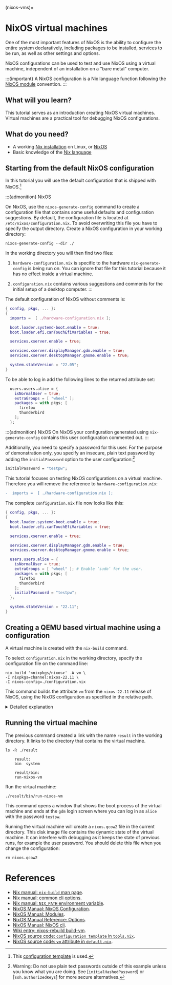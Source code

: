 (nixos-vms)=

# NixOS virtual machines

One of the most important features of NixOS is the ability to configure the entire system declaratively, including packages to be installed, services to be run, as well as other settings and options.

NixOS configurations can be used to test and use NixOS using a virtual machine, independent of an installation on a "bare metal" computer.

:::{important}
A NixOS configuration is a Nix language function following the [NixOS module](https://nixos.org/manual/nixos/stable/index.html#sec-writing-modules) convention. 
:::

## What will you learn?

This tutorial serves as an introduction creating NixOS virtual machines.
Virtual machines are a practical tool for debugging NixOS configurations.

## What do you need?

- A working [Nix installation](https://nixos.org/manual/nix/stable/installation/installation.html) on Linux, or [NixOS](https://nixos.org/manual/nixos/stable/index.html#sec-installation)
- Basic knowledge of the [Nix language](reading-nix-language)

## Starting from the default NixOS configuration

In this tutorial you will use the default configuration that is shipped with NixOS.[^nixosconf]
[^nixosconf]: This [configuration template](https://github.com/NixOS/nixpkgs/blob/b4093a24a868708c06d93e9edf13de0b3228b9c7/nixos/modules/installer/tools/tools.nix#L122-L226) is used.

:::{admonition} NixOS

On NixOS, use the `nixos-generate-config` command to create a configuration file that contains some useful defaults and configuration suggestions.
By default, the configuration file is located at `/etc/nixos/configuration.nix`.
To avoid overwriting this file you have to specify the output directory.
Create a NixOS configuration in your working directory:

```shell-session
nixos-generate-config --dir ./
```

In the working directory you will then find two files:

1. `hardware-configuration.nix` is specific to the hardware `nix-generate-config` is being run on.
   You can ignore that file for this tutorial because it has no effect inside a virtual machine.

2. `configuration.nix` contains various suggestions and comments for the initial setup of a desktop computer.
:::

The default configuration of NixOS without comments is:

```nix
{ config, pkgs, ... }:
{
  imports =  [ ./hardware-configuration.nix ];

  boot.loader.systemd-boot.enable = true;
  boot.loader.efi.canTouchEfiVariables = true;

  services.xserver.enable = true;

  services.xserver.displayManager.gdm.enable = true;
  services.xserver.desktopManager.gnome.enable = true;

  system.stateVersion = "22.05";
}
```

To be able to log in add the following lines to the returned attribute set:

```nix
  users.users.alice = {
    isNormalUser = true;
    extraGroups = [ "wheel" ];
    packages = with pkgs; [
      firefox
      thunderbird
    ];
  };
```

:::{admonition} NixOS
On NixOS your configuration generated using `nix-generate-config` contains this user configuration commented out.
:::

Additionally, you need to specify a password for this user.
For the purpose of demonstration only, you specify an insecure, plain text password by adding the `initialPassword` option to the user configuration:[^password]

[^password]: Warning: Do not use plain text passwords outside of this example unless you know what you are doing. See [`initialHashedPassword`] or [`ssh.authorizedKeys`] for more secure alternatives.

```nix
initialPassword = "testpw";
```

This tutorial focuses on testing NixOS configurations on a virtual machine.
Therefore you will remove the reference to `hardware-configuration.nix`:

```diff
-  imports =  [ ./hardware-configuration.nix ];
```

The complete `configuration.nix` file now looks like this:

```nix
{ config, pkgs, ... }:
{
  boot.loader.systemd-boot.enable = true;
  boot.loader.efi.canTouchEfiVariables = true;

  services.xserver.enable = true;

  services.xserver.displayManager.gdm.enable = true;
  services.xserver.desktopManager.gnome.enable = true;

  users.users.alice = {
    isNormalUser = true;
    extraGroups = [ "wheel" ]; # Enable ‘sudo’ for the user.
    packages = with pkgs; [
      firefox
      thunderbird
    ];
    initialPassword = "testpw";
  };

  system.stateVersion = "22.11";
}
```

## Creating a QEMU based virtual machine using a configuration

A virtual machine is created with the `nix-build` command.

To select `configuration.nix` in the working directory, specify the configuration file on the command line:

```shell-session
nix-build '<nixpkgs/nixos>' -A vm \
-I nixpkgs=channel:nixos-22.11 \
-I nixos-config=./configuration.nix
```

This command builds the attribute `vm` from the `nixos-22.11` release of NixOS, using the NixOS configuration as specified in the relative path.

<details><summary> Detailed explanation </summary>

The first optional argument of [nix-build](https://nixos.org/manual/nix/stable/command-ref/nix-build.html) is a path to the derivation to be build.
With `'<nixpkgs>'` Nix is instructed to resolve the search path defined with the [`NIX_PATH` environment variable](https://nixos.org/manual/nix/stable/command-ref/env-common.html#env-NIX_PATH) or the [`-I` option](https://nixos.org/manual/nix/unstable/command-ref/opt-common.html#opt-I).
The virtual machine setup is provided by NixOS, which is part of the `nixpkgs` repository, therefore we use `'<nixpkgs/nixos>'`.
The [-A option](https://nixos.org/manual/nix/stable/command-ref/opt-common.html#opt-attr) specifies the attribute to pick from the provided [Nix expression `<nixpkgs>`](nix-language#search-path).
To build the virtual machine, you choose the `vm` attribute `as defined in [nixos/default.nix](https://github.com/NixOS/nixpkgs/blob/7c164f4bea71d74d98780ab7be4f9105630a2eba/nixos/default.nix#L19).
The [-I option](https://nixos.org/manual/nix/stable/command-ref/opt-common.html#opt-I) adds search paths.
Here we set `nixpkgs` to refer to a specific version of NixOS and to set `nix-config` to the `configuration.nix` file in the current directory.

:::{admonition} NixOS
On NixOS the `$NIX_PATH` environment variable is usually set up automatically, and there is also [a convenience command for building virtual machines](https://nixos.org/manual/nixos/stable/#sec-changing-config).
You can use the current version of `nixpkgs` to build the virtual machine like this:
```shell-session
nixos-rebuild build-vm -I nixos-config=./configuration.nix
```
:::

</details>

## Running the virtual machine

The previous command created a link with the name `result` in the working directory.
It links to the directory that contains the virtual machine.

```shell-session
ls -R ./result
```

```console
    result:
    bin  system

    result/bin:
    run-nixos-vm
```

Run the virtual machine:

```shell-session
./result/bin/run-nixos-vm
```

This command opens a window that shows the boot process of the virtual machine and ends at the `gdm` login screen where you can log in as `alice` with the password `testpw`.

Running the virtual machine will create a `nixos.qcow2` file in the current directory.
This disk image file contains the dynamic state of the virtual machine.
It can interfere with debugging as it keeps the state of previous runs, for example the user password.
You should delete this file when you change the configuration:

```shell-session
rm nixos.qcow2
```

# References

- [Nix manual: `nix-build` man page](https://nixos.org/manual/nix/stable/command-ref/nix-build.html).
- [Nix manual: common cli options](https://nixos.org/manual/nix/stable/command-ref/opt-common.html).
- [Nix manual: `NIX_PATH` environment variable](https://nixos.org/manual/nix/stable/command-ref/env-common.html#env-NIX_PATH).
- [NixOS Manual: NixOS Configuration](https://nixos.org/manual/nixos/stable/index.html#ch-configuration).
- [NixOS Manual: Modules](https://nixos.org/manual/nixos/stable/index.html#sec-writing-modules).
- [NixOS Manual Reference: Options](https://nixos.org/manual/nixos/stable/options.html).
- [NixOS Manual: NixOS cli](https://nixos.org/manual/nixos/stable/#sec-changing-config).
- [Wiki entry: nixos-rebuild build-vm](https://nixos.wiki/wiki/NixOS:nixos-rebuild_build-vm).
- [NixOS source code: `configuration template` in `tools.nix`](https://github.com/NixOS/nixpkgs/blob/b4093a24a868708c06d93e9edf13de0b3228b9c7/nixos/modules/installer/tools/tools.nix#L122-L226).
- [NixOS source code: `vm` attribute in `default.nix`](https://github.com/NixOS/nixpkgs/blob/master/nixos/default.nix).